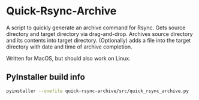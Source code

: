 # Quick-Rsync-Archive

A script to quickly generate an archive command for Rsync.
Gets source directory and target directory via drag-and-drop.
Archives source directory and its contents into target directory.
(Optionally) adds a file into the target directory with date and time 
of archive completion.

Written for MacOS, but should also work on Linux.

## PyInstaller build info

```bash
pyinstaller --onefile quick-rsync-archive/src/quick_rsync_archive.py
```
